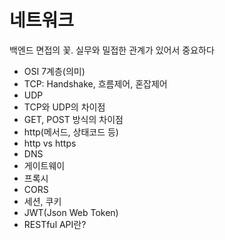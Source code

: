 # 네트워크
백엔드 면접의 꽃. 실무와 밀접한 관계가 있어서 중요하다

- OSI 7계층(의미)
- TCP: Handshake, 흐름제어, 혼잡제어
- UDP
- TCP와 UDP의 차이점
- GET, POST 방식의 차이점
- http(메서드, 상태코드 등)
- http vs https
- DNS
- 게이트웨이
- 프록시
- CORS
- 세션, 쿠키
- JWT(Json Web Token)
- RESTful API란?
